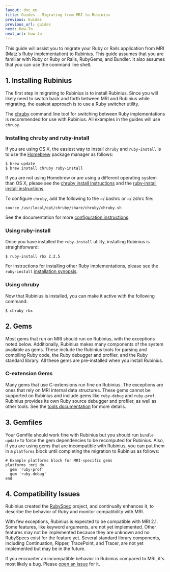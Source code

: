 ```yaml
---
layout: doc_en
title: Guides - Migrating from MRI to Rubinius
previous: Guides
previous_url: guides
next: How-To
next_url: how-to
---
```


This guide will assist you to migrate your Ruby or Rails application from MRI
(Matz's Ruby Implementation) to Rubinius. This guide assumes that you are
familiar with Ruby or Ruby or Rails, RubyGems, and Bundler. It also assumes
that you can use the command line shell.

## 1. Installing Rubinius

The first step in migrating to Rubinius is to install Rubinius. Since you will
likely need to switch back and forth between MRI and Rubinius while migrating,
the easiest approach is to use a Ruby switcher utility.

The [chruby](https://github.com/postmodern/chruby) command line tool for
switching between Ruby implementations is recommended for use with Rubinius.
All examples in the guides will use `chruby`.

### Installing chruby and ruby-install

If you are using OS X, the easiest way to install `chruby` and `ruby-install`
is to use the [Homebrew](https://github.com/Homebrew/homebrew) package manager
as follows:

    $ brew update
    $ brew install chruby ruby-install

If you are not using Homebrew or are using a different operating system than OS
X, please see the [chruby install
instructions](https://github.com/postmodern/chruby#install) and the
[ruby-install install
instructions](https://github.com/postmodern/ruby-install#install).

To configure `chruby`, add the following to the ~/.bashrc or ~/.zshrc file:

    source /usr/local/opt/chruby/share/chruby/chruby.sh

See the documentation for more [configuration
instructions](https://github.com/postmodern/chruby#configuration).

### Using ruby-install

Once you have installed the `ruby-install` utility, installing Rubinius is
straightforward:

    $ ruby-install rbx 2.2.5

For instructions for installing other Ruby implementations, please see the
`ruby-install` [installation
synopsis](https://github.com/postmodern/ruby-install#synopsis).

### Using chruby

Now that Rubinius is installed, you can make it active with the following
command:

    $ chruby rbx

## 2. Gems

Most gems that run on MRI should run on Rubinius, with the exceptions noted
below. Additionally, Rubinius makes many components of the system available as
gems. These include the Rubinius tools for parsing and compiling Ruby code, the
Ruby debugger and profiler, and the Ruby standard library. All these gems are
pre-installed when you install Rubinius.

### C-extension Gems

Many gems that use C-extensions run fine on Rubinius. The exceptions are ones
that rely on MRI internal data structures. These gems cannot be supported on
Rubinius and include gems like `ruby-debug` and `ruby-prof`. Rubinius provides
its own Ruby source debugger and profiler, as well as other tools. See the
[tools documentation](http://rubini.us/doc/en/tools/) for more details.

## 3. Gemfiles

Your Gemfile should work fine with Rubinius but you should run `bundle update`
to force the gem dependencies to be recomputed for Rubinius. Also, if you are
using gems that are incompatible with Rubinius, you can put them in a
`platforms` block until completing the migration to Rubinius as follows:

    # Example platforms block for MRI-specific gems
    platforms :mri do
      gem 'ruby-prof'
      gem 'ruby-debug'
    end

## 4. Compatibility Issues

Rubinius created the [RubySpec](http://rubyspec.org) project, and continually
enhances it, to describe the behavior of Ruby and monitor compatibility with
MRI.

With few exceptions, Rubinius is expected to be compatible with MRI 2.1.  Some
features, like keyword arguments, are not yet implemented. Other features may
not be implemented because they are unknown and no RubySpecs exist for the
feature yet. Several standard library components, including Continuation,
Ripper, TracePoint, and Tracer, are not yet implemented but may be in the
future.

If you encounter an incompatible behavior in Rubinius compared to MRI, it's
most likely a bug. Please
[open an issue](https://github.com/rubinius/rubinius/issues) for it.

